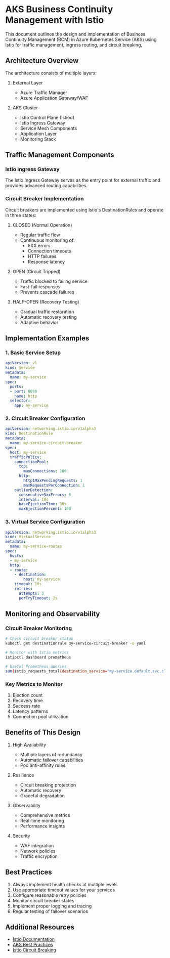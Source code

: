 # AKS Business Continuity Management with Istio

This document outlines the design and implementation of Business Continuity Management (BCM) in Azure Kubernetes Service (AKS) using Istio for traffic management, ingress routing, and circuit breaking.

## Architecture Overview

The architecture consists of multiple layers:

1. External Layer
   - Azure Traffic Manager
   - Azure Application Gateway/WAF

2. AKS Cluster
   - Istio Control Plane (Istiod)
   - Istio Ingress Gateway
   - Service Mesh Components
   - Application Layer
   - Monitoring Stack

## Traffic Management Components

### Istio Ingress Gateway
The Istio Ingress Gateway serves as the entry point for external traffic and provides advanced routing capabilities.

### Circuit Breaker Implementation
Circuit breakers are implemented using Istio's DestinationRules and operate in three states:

1. CLOSED (Normal Operation)
   - Regular traffic flow
   - Continuous monitoring of:
     - 5XX errors
     - Connection timeouts
     - HTTP failures
     - Response latency

2. OPEN (Circuit Tripped)
   - Traffic blocked to failing service
   - Fast-fail responses
   - Prevents cascade failures

3. HALF-OPEN (Recovery Testing)
   - Gradual traffic restoration
   - Automatic recovery testing
   - Adaptive behavior

## Implementation Examples

### 1. Basic Service Setup
```yaml
apiVersion: v1
kind: Service
metadata:
  name: my-service
spec:
  ports:
  - port: 8080
    name: http
  selector:
    app: my-service
```

### 2. Circuit Breaker Configuration
```yaml
apiVersion: networking.istio.io/v1alpha3
kind: DestinationRule
metadata:
  name: my-service-circuit-breaker
spec:
  host: my-service
  trafficPolicy:
    connectionPool:
      tcp:
        maxConnections: 100
      http:
        http1MaxPendingRequests: 1
        maxRequestsPerConnection: 1
    outlierDetection:
      consecutive5xxErrors: 5
      interval: 10s
      baseEjectionTime: 30s
      maxEjectionPercent: 100
```

### 3. Virtual Service Configuration
```yaml
apiVersion: networking.istio.io/v1alpha3
kind: VirtualService
metadata:
  name: my-service-routes
spec:
  hosts:
  - my-service
  http:
  - route:
    - destination:
        host: my-service
    timeout: 10s
    retries:
      attempts: 3
      perTryTimeout: 2s
```

## Monitoring and Observability

### Circuit Breaker Monitoring
```bash
# Check circuit breaker status
kubectl get destinationrule my-service-circuit-breaker -o yaml

# Monitor with Istio metrics
istioctl dashboard prometheus

# Useful Prometheus queries
sum(istio_requests_total{destination_service="my-service.default.svc.cluster.local",response_code="503"})
```

### Key Metrics to Monitor
1. Ejection count
2. Recovery time
3. Success rate
4. Latency patterns
5. Connection pool utilization

## Benefits of This Design

1. High Availability
   - Multiple layers of redundancy
   - Automatic failover capabilities
   - Pod anti-affinity rules

2. Resilience
   - Circuit breaking protection
   - Automatic recovery
   - Graceful degradation

3. Observability
   - Comprehensive metrics
   - Real-time monitoring
   - Performance insights

4. Security
   - WAF integration
   - Network policies
   - Traffic encryption

## Best Practices

1. Always implement health checks at multiple levels
2. Use appropriate timeout values for your services
3. Configure reasonable retry policies
4. Monitor circuit breaker states
5. Implement proper logging and tracing
6. Regular testing of failover scenarios

## Additional Resources

- [Istio Documentation](https://istio.io/latest/docs/)
- [AKS Best Practices](https://docs.microsoft.com/en-us/azure/aks/best-practices)
- [Istio Circuit Breaking](https://istio.io/latest/docs/tasks/traffic-management/circuit-breaking/)